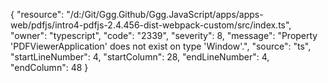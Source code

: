 {
"resource": "/d:/Git/Ggg.Github/Ggg.JavaScript/apps/apps-web/pdfjs/intro4-pdfjs-2.4.456-dist-webpack-custom/src/index.ts",
"owner": "typescript",
"code": "2339",
"severity": 8,
"message": "Property 'PDFViewerApplication' does not exist on type 'Window'.",
"source": "ts",
"startLineNumber": 4,
"startColumn": 28,
"endLineNumber": 4,
"endColumn": 48
}
